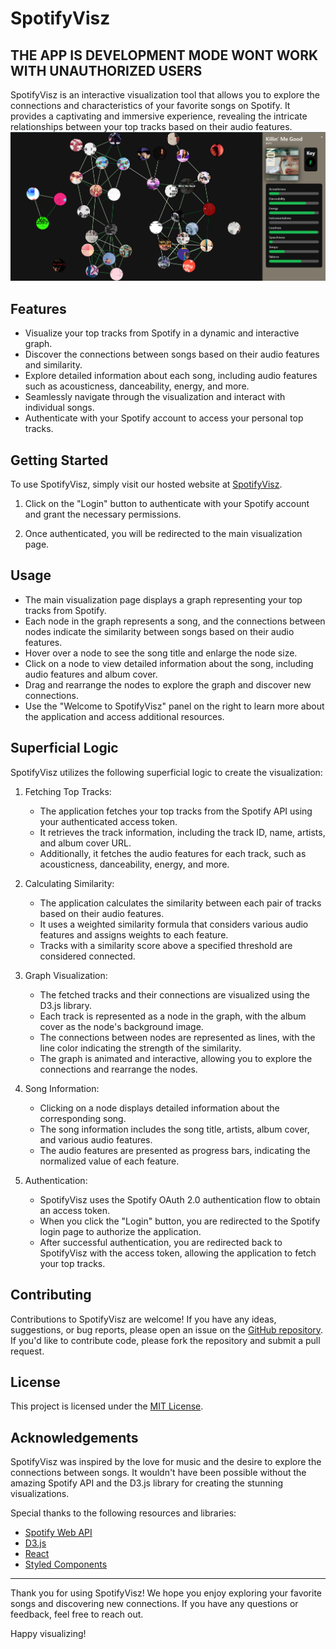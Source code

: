 # SpotifyVisz

## THE APP IS DEVELOPMENT MODE WONT WORK WITH UNAUTHORIZED USERS

SpotifyVisz is an interactive visualization tool that allows you to explore the connections and characteristics of your favorite songs on Spotify. It provides a captivating and immersive experience, revealing the intricate relationships between your top tracks based on their audio features.
![Sample UI](src/assets/SampleUI.png "Image Title")

## Features

- Visualize your top tracks from Spotify in a dynamic and interactive graph.
- Discover the connections between songs based on their audio features and similarity.
- Explore detailed information about each song, including audio features such as acousticness, danceability, energy, and more.
- Seamlessly navigate through the visualization and interact with individual songs.
- Authenticate with your Spotify account to access your personal top tracks.

## Getting Started

To use SpotifyVisz, simply visit our hosted website at [SpotifyVisz](https://spotifyvisz.vercel.app/).

1. Click on the "Login" button to authenticate with your Spotify account and grant the necessary permissions.

2. Once authenticated, you will be redirected to the main visualization page.

## Usage

- The main visualization page displays a graph representing your top tracks from Spotify.
- Each node in the graph represents a song, and the connections between nodes indicate the similarity between songs based on their audio features.
- Hover over a node to see the song title and enlarge the node size.
- Click on a node to view detailed information about the song, including audio features and album cover.
- Drag and rearrange the nodes to explore the graph and discover new connections.
- Use the "Welcome to SpotifyVisz" panel on the right to learn more about the application and access additional resources.

## Superficial Logic

SpotifyVisz utilizes the following superficial logic to create the visualization:

1. Fetching Top Tracks:

   - The application fetches your top tracks from the Spotify API using your authenticated access token.
   - It retrieves the track information, including the track ID, name, artists, and album cover URL.
   - Additionally, it fetches the audio features for each track, such as acousticness, danceability, energy, and more.

2. Calculating Similarity:

   - The application calculates the similarity between each pair of tracks based on their audio features.
   - It uses a weighted similarity formula that considers various audio features and assigns weights to each feature.
   - Tracks with a similarity score above a specified threshold are considered connected.

3. Graph Visualization:

   - The fetched tracks and their connections are visualized using the D3.js library.
   - Each track is represented as a node in the graph, with the album cover as the node's background image.
   - The connections between nodes are represented as lines, with the line color indicating the strength of the similarity.
   - The graph is animated and interactive, allowing you to explore the connections and rearrange the nodes.

4. Song Information:

   - Clicking on a node displays detailed information about the corresponding song.
   - The song information includes the song title, artists, album cover, and various audio features.
   - The audio features are presented as progress bars, indicating the normalized value of each feature.

5. Authentication:
   - SpotifyVisz uses the Spotify OAuth 2.0 authentication flow to obtain an access token.
   - When you click the "Login" button, you are redirected to the Spotify login page to authorize the application.
   - After successful authentication, you are redirected back to SpotifyVisz with the access token, allowing the application to fetch your top tracks.

## Contributing

Contributions to SpotifyVisz are welcome! If you have any ideas, suggestions, or bug reports, please open an issue on the [GitHub repository](https://github.com/your-username/spotifyvisz/issues). If you'd like to contribute code, please fork the repository and submit a pull request.

## License

This project is licensed under the [MIT License](LICENSE).

## Acknowledgements

SpotifyVisz was inspired by the love for music and the desire to explore the connections between songs. It wouldn't have been possible without the amazing Spotify API and the D3.js library for creating the stunning visualizations.

Special thanks to the following resources and libraries:

- [Spotify Web API](https://developer.spotify.com/documentation/web-api/)
- [D3.js](https://d3js.org/)
- [React](https://reactjs.org/)
- [Styled Components](https://styled-components.com/)

---

Thank you for using SpotifyVisz! We hope you enjoy exploring your favorite songs and discovering new connections. If you have any questions or feedback, feel free to reach out.

Happy visualizing!
